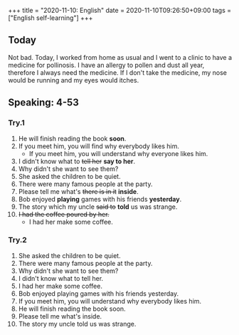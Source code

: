 +++
title =  "2020-11-10: English"
date = 2020-11-10T09:26:50+09:00
tags = ["English self-learning"]
+++

## Today

Not bad.
Today, I worked from home as usual and I went to a clinic to have a medicine for pollinosis.
I have an allergy to pollen and dust all year, therefore I always need the medicine.
If I don't take the medicine, my nose would be running and my eyes would itches.

## Speaking: 4-53

### Try.1

1. He will finish reading the book **soon**.
2. If you meet him, you will find why everybody likes him.
    - If you meet him, you will understand why everyone likes him.
3. I didn't know what to ~~tell her~~ **say to her**.
4. Why didn't she want to see them?
5. She asked the children to be quiet.
6. There were many famous people at the party.
7. Please tell me what's ~~there is in it~~ **inside**.
8. Bob enjoyed **playing** games with his friends **yesterday**.
9. The story which my uncle ~~said to~~ **told** us was strange.
10. ~~I had the coffee poured by her.~~
    - I had her make some coffee.

### Try.2

1. She asked the children to be quiet.
2. There were many famous people at the party.
3. Why didn't she want to see them?
4. I didn't know what to tell her.
5. I had her make some coffee.
6. Bob enjoyed playing games with his friends yesterday.
7. If you meet him, you will understand why everybody likes him.
8. He will finish reading the book soon.
9. Please tell me what's inside.
10. The story my uncle told us was strange.

